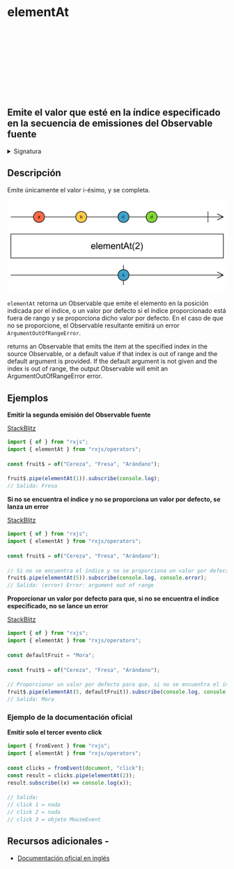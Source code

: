 <div class="page-heading">

# elementAt

<a target="_blank" href="https://github.com/ReactiveX/rxjs/blob/master/src/internal/operators/elementAt.ts">
<svg>
  <use xlink:href="/assets/icons/github.svg#github"></use>
</svg>
</a>
</div>

<h2 class="subtitle"> Emite el valor que esté en la índice especificado en la secuencia de emissiones del Observable fuente
</h2>

<details>
<summary>Signatura</summary>

### Firma

`elementAt<T>(index: number, defaultValue?: T): MonoTypeOperatorFunction<T>`

### Parámetros

<table>
<tr><td>index</td><td>Indica la posición de la emisión que se emitirá, en la secuencia de emisiones que hayan ocurrido desde la suscripción inicial, comenzando a partir del número 0.</td></tr>
<tr><td>defaultValue</td><td>Opcional. El valor por defecto es <code>undefined</code>.
El valor por defecto retornado para índices inexistentes.</td></tr>
</table>

### Retorna

`MonoTypeOperatorFunction<T>`: Un Observable que emite un solo elemento, si lo encuentra. Si no, emite el valor por defecto en el caso de que se haya proporcionado uno. En caso contrario, se emite une error.

### Lanza

`ArgumentOutOfRangeError` Al usar `elementAt(i)`, se lanza un `ArgumentOutOrRangeError` si `i < 0` o si el Observable se completa antes de emitir la i-ésima notificación.

</details>

## Descripción

Emite únicamente el valor i-ésimo, y se completa.

<img src="assets/images/marble-diagrams/filtering/elementAt.png" alt="Diagrama de canicas del operador elementAt">

`elementAt` retorna un Observable que emite el elemento en la posición indicada por el índice, o un valor por defecto si el índice proporcionado está fuera de rango y se proporciona dicho valor por defecto. En el caso de que no se proporcione, el Observable resultante emitirá un error `ArgumentOutOfRangeError`.

returns an Observable that emits the item at the specified index in the source Observable, or a default value if that index is out of range and the default argument is provided. If the default argument is not given and the index is out of range, the output Observable will emit an ArgumentOutOfRangeError error.

## Ejemplos

**Emitir la segunda emisión del Observable fuente**

<a target="_blank" href="https://stackblitz.com/edit/rxjs-elementat-1?file=index.ts">StackBlitz</a>

```javascript
import { of } from "rxjs";
import { elementAt } from "rxjs/operators";

const fruit$ = of("Cereza", "Fresa", "Arándano");

fruit$.pipe(elementAt(1)).subscribe(console.log);
// Salida: Fresa
```

**Si no se encuentra el índice y no se proporciona un valor por defecto, se lanza un error**

<a target="_blank" href="https://stackblitz.com/edit/rxjs-elementat-2?file=index.ts">StackBlitz</a>

```javascript
import { of } from "rxjs";
import { elementAt } from "rxjs/operators";

const fruit$ = of("Cereza", "Fresa", "Arándano");

// Si no se encuentra el índice y no se proporciona un valor por defecto, se lanza un error
fruit$.pipe(elementAt(5)).subscribe(console.log, console.error);
// Salida: (error) Error: argument out of range
```

**Proporcionar un valor por defecto para que, si no se encuentra el índice especificado, no se lance un error**

<a target="_blank" href="https://stackblitz.com/edit/rxjs-elementat-3?file=index.ts">StackBlitz</a>

```javascript
import { of } from "rxjs";
import { elementAt } from "rxjs/operators";

const defaultFruit = "Mora";

const fruit$ = of("Cereza", "Fresa", "Arándano");

// Proporcionar un valor por defecto para que, si no se encuentra el índice especificado, no se lance un error
fruit$.pipe(elementAt(5, defaultFruit)).subscribe(console.log, console.error);
// Salida: Mora
```

### Ejemplo de la documentación oficial

**Emitir solo el tercer evento click**

```javascript
import { fromEvent } from "rxjs";
import { elementAt } from "rxjs/operators";

const clicks = fromEvent(document, "click");
const result = clicks.pipe(elementAt(2));
result.subscribe((x) => console.log(x));

// Salida:
// click 1 = nada
// click 2 = nada
// click 3 = objeto MouseEvent
```

## Recursos adicionales -

- <a target="_blank" href="https://rxjs.dev/api/operators/elementAt">Documentación oficial en inglés</a>
